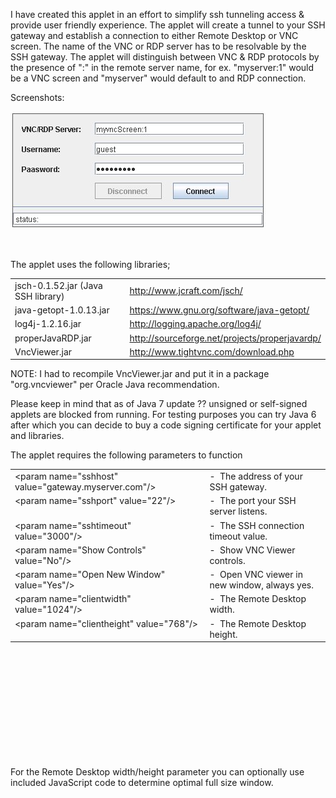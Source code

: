 <html>
<head>
<title>TunApplet</title>
</head>
<body>
<div class="markdown-body">
<p>I have created this applet in an effort to simplify ssh
tunneling access &amp; provide user friendly experience. The
applet will create a tunnel to your SSH gateway and establish a
connection to either Remote Desktop or VNC screen. The name of
the VNC or RDP server has to be resolvable by the SSH gateway.
The applet will distinguish between VNC &amp; RDP protocols by
the presence of ":" in the remote server name, for ex.
"myserver:1" would be a VNC screen and "myserver" would default
to and RDP connection.</p>
<p>Screenshots:</p>
<p><img src="https://github.com/aminasyan/TunApplet/raw/master/screenshots/TunApplet.jpeg"
alt="TunApplet.jpeg"><br>
</p>
<p><br>
</p>
<p>The applet uses the following libraries;</p>
<table>
<tbody>
<tr>
<td>jsch-0.1.52.jar (Java SSH library)</td>
<td><a href="http://www.jcraft.com/jsch/">http://www.jcraft.com/jsch/</a></td>
</tr>
<tr>
<td>java-getopt-1.0.13.jar</td>
<td><a href="https://www.gnu.org/software/java-getopt/">https://www.gnu.org/software/java-getopt/</a></td>
</tr>
<tr>
<td>log4j-1.2.16.jar</td>
<td><a href="http://logging.apache.org/log4j/">http://logging.apache.org/log4j/</a></td>
</tr>
<tr>
<td>properJavaRDP.jar</td>
<td><a href="http://sourceforge.net/projects/properjavardp/">http://sourceforge.net/projects/properjavardp/</a></td>
</tr>
<tr>
<td>VncViewer.jar</td>
<td><a href="http://www.tightvnc.com/download.php">http://www.tightvnc.com/download.php</a></td>
</tr>
</tbody>
</table>
<p>NOTE: I had to recompile VncViewer.jar and put it in a package
"org.vncviewer" per Oracle Java recommendation.</p>
<p>Please keep in mind that as of Java 7 update ?? unsigned or
self-signed applets are blocked from running. For testing
purposes you can try Java 6 after which you can decide to buy a
code signing certificate for your applet and libraries.</p>
<p>The applet requires the following parameters to function<br>
</p>
<table width="900" border="0" cellpadding="2" cellspacing="2"
height="431">
<tbody>
<tr>
<td valign="top">&lt;param name="sshhost"
value="gateway.myserver.com"/&gt;<br>
</td>
<td valign="top">-&nbsp; The address of your SSH gateway.<br>
</td>
</tr>
<tr>
<td valign="top">&lt;param name="sshport" value="22"/&gt;<br>
</td>
<td valign="top">-&nbsp; The port your SSH server listens.<br>
</td>
</tr>
<tr>
<td valign="top">&lt;param name="sshtimeout"
value="3000"/&gt;<br>
</td>
<td valign="top">-&nbsp; The SSH connection timeout value.<br>
</td>
</tr>
<tr>
<td valign="top">&lt;param name="Show Controls"
value="No"/&gt;<br>
</td>
<td valign="top">-&nbsp; Show VNC Viewer controls.<br>
</td>
</tr>
<tr>
<td valign="top">&lt;param name="Open New Window"
value="Yes"/&gt;<br>
</td>
<td valign="top">-&nbsp; Open VNC viewer in new window,
always yes.<br>
</td>
</tr>
<tr>
<td valign="top">&lt;param name="clientwidth"
value="1024"/&gt;<br>
</td>
<td valign="top">-&nbsp; The Remote Desktop width.<br>
</td>
</tr>
<tr>
<td valign="top">&lt;param name="clientheight"
value="768"/&gt;<br>
</td>
<td valign="top">-&nbsp; The Remote Desktop height.<br>
</td>
</tr>
</tbody>
</table>
<br>
<p>For the Remote Desktop width/height parameter you can
optionally use included JavaScript code to determine optimal
full size window.<br>
<br>
</p>
</div>
</body>
</html>

